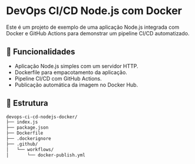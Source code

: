 # DevOps CI/CD Node.js com Docker

Este é um projeto de exemplo de uma aplicação Node.js integrada com Docker e GitHub Actions para demonstrar um pipeline CI/CD automatizado.

## 🚀 Funcionalidades

- Aplicação Node.js simples com um servidor HTTP.
- Dockerfile para empacotamento da aplicação.
- Pipeline CI/CD com GitHub Actions.
- Publicação automática da imagem no Docker Hub.

## 📁 Estrutura

```bash
devops-ci-cd-nodejs-docker/
├── index.js
├── package.json
├── Dockerfile
├── .dockerignore
├── .github/
│   └── workflows/
│       └── docker-publish.yml
